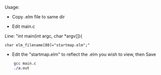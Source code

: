 Usage:
- Copy .elm file to same dir

 - Edit main.c

Line: "int main(int argc, char *argv[]){

    char elm_filename[80]="startmap.elm";"

- Edit the "startmap.elm" to reflect the .elm you wish to view, then Save

``` bash
    gcc main.c
    ./a.out
```

